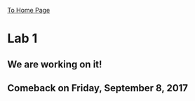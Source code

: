 [To Home Page](https://github.com/ECE3400Team17/ECE3400_Team17/blob/master/index.md/)

# Lab 1

## We are working on it!

## Comeback on Friday, September 8, 2017
